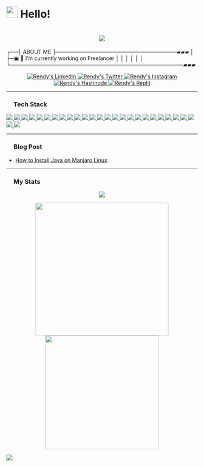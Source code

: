 <!--[Greetings]-->
<h1 align="left">
  <img src="https://github.com/rndsetiawan/rndsetiawan/blob/main/image/emoji/waving-hand_1f44b.gif" width="30px" height="30px" /> Hello!
</h1>

<!--[Banner]-->
<h1 align="center">
  <img src="https://github.com/rndsetiawan/rndsetiawan/blob/main/image/header/CSP-001-b.png"/>
</h1>

┌──┤ ABOUT ME ├────────────────────────────────▰▰▰
│
├─▣ 🔭 I’m currently working on Freelancer 
│<!--- 🌱 I’m currently learning-->
│<!--- 👯 I’m looking to collaborate on-->
│<!--- 🤔 I’m looking for help with-->
│<!--- 💬 Ask me about-->
│<!---  📫 How to reach me:-->
│
└──────────────────────────────────────────────▰▰▰

<!--[Social Media Badges]-->
<p align="center"> 
  <!--[LinkedIn]-->
    <a href="https://www.linkedin.com/in/rndsetiawan/">
      <img src="https://img.shields.io/badge/rndsetiawan-white?style=social&logo=linkedin&logoColor=0A66C2" title="Rendy's LinkedIn"/>
    </a>
  <!--[Twitter]-->
    <a href="https://www.twitter.com/rndsetiawan/">
      <img src="https://img.shields.io/badge/rndsetiawan-white?style=social&logo=twitter&logoColor=1DA1F2" title="Rendy's Twitter"/>
    </a>
  <!--[Mastodon]
    <a href="">
      <img src="https://img.shields.io/badge/rndsetiawan@techhub-000000?style=social&logo=Mastodon&logoColor=6364FF"/>
    </a>-->
  <!--[Instagram]-->
    <a href="https://www.instagram.com/rnd.setiawan/">
      <img src="https://img.shields.io/badge/rnd.setiawan-white?style=social&logo=instagram&logoColor=E4405F" title="Rendy's Instagram"/>
    </a>
  <!--[Hashnode]-->
    <a href="https://rndsetiawan.hashnode.dev/">
      <img src="https://img.shields.io/badge/rndsetiawan-white?style=social&logo=hashnode&logoColor=2962FF" title="Rendy's Hashnode"/>
    </a>
  <!--[Medium]
    <a href="https://rndsetiawan.medium.com">
      <img src="https://img.shields.io/badge/rndsetiawan-white?style=social&logo=medium&logoColor=" title="Rendy's Medium"/>
    </a>-->
  <!--[Dev.To]
    <a href="https://dev.to/rndsetiawan">
      <img src="https://img.shields.io/badge/rndsetiawan-white?style=social&logo=dev.to&logoColor=" title="Rendy's Dev.To"/>
    </a>-->
  <!--[daily.dev]
    <a href="https://app.daily.dev/rndsetiawan">
      <img src="https://img.shields.io/badge/rndsetiawan-white?style=social&logo=daily.dev&logoColor=" title="Rendy's daily dev"/>
    </a>-->
  <!--[Replit]-->
    <a href="https://replit.com/@rndsetiawan">
      <img src="https://img.shields.io/badge/rndsetiawan-white?style=social&logo=replit&logoColor=#F26207" title="Rendy's Replit"/>
    </a>
  <!--[CodePen]
    <a href="">
      <img src="https://img.shields.io/badge/rndsetiawan-white?style=social&logo=codepen&logoColor=" title="Rendy's CodePen"/>
  </a>-->
</p>

---

<!--[Tech Stack]-->
<h3 align="left">
  <img src="https://github.com/rndsetiawan/rndsetiawan/blob/main/image/emoji/desktop-computer_1f5a5-fe0f.png" width="15px" height="15px" /> Tech Stack
</h3>
<p align="left">
  <!--[HTML]-->
    <a href="">
      <img src="https://img.shields.io/badge/-HTML-000000?style=for-the-badge&logo=html5&logoColor="/>
    </a>
  <!--[Markdown]-->
    <a href="">
      <img src="https://img.shields.io/badge/Markdown-000000?style=for-the-badge&logo=markdown&logoColor="/>
    </a>
  <!--[CSS]-->
    <a href="">
      <img src="https://img.shields.io/badge/-CSS-000000?style=for-the-badge&logo=css3&logoColor="/>
    </a>
  <!--[PHP]-->
    <a href="">
      <img src="https://img.shields.io/badge/-php-000000?style=for-the-badge&logo=php&logoColor=777BB4"/>
    </a>
  <!--[Java]-->
    <a href="">
      <img src="https://img.shields.io/badge/-java-000000?style=for-the-badge&logo=java&logoColor="/>
    </a>
  <!--[Java Script]-->
    <a href="">
      <img src="https://img.shields.io/badge/-JavaScript-000000?style=for-the-badge&logo=javascript&logoColor=F7DF1E"/>
    </a>
  <!--[Microsoft Visual Basic]-->
    <a href="">
      <img src="https://img.shields.io/badge/-Microsoft%20Visual%20Basic-000000?style=for-the-badge&logo=microsoft-visual-basic&logoColor="/>
    </a>
  <!--[R]-->
    <a href="">
      <img src="https://img.shields.io/badge/-R-000000?style=for-the-badge&logo=r&logoColor=276DC3"/>
    </a>
  <!--[Git]-->
    <a href="">
      <img src="https://img.shields.io/badge/-Git-000000?style=for-the-badge&logo=git&logoColor="/>
    </a>
  <!--[GitHub]-->
    <a href="">
      <img src="https://img.shields.io/badge/-GitHub-000000?style=for-the-badge&logo=github&logoColor="/>
    </a>
  <!--[Postman]-->
    <a href="">
      <img src="https://img.shields.io/badge/-Postman-000000?style=for-the-badge&logo=postman&logoColor=FF6C37"/>
    </a>
  <!--[IntelliJ IDEA]-->
    <a href="">
      <img src="https://img.shields.io/badge/-IntelliJ%20IDEA-000000?style=for-the-badge&logo=intellij-idea&logoColor="/>
    </a>
  <!--[Visual Studio Code]-->
    <a href="">
      <img src="https://img.shields.io/badge/Visual%20Studio%20Code-000000?style=for-the-badge&logo=visual-studio-code&logoColor=007ACC"/>
    </a>
  <!--[Katalon Studio]-->
    <a href="">
      <img src="https://img.shields.io/badge/-Katalon%20Studio-000000?style=for-the-badge&logo=katalon-studio&logoColor="/>
    </a>
  <!--[Apache JMeter]-->
    <a href="">
      <img src="https://img.shields.io/badge/-Apache%20JMeter-000000?style=for-the-badge&logo=apache-jmeter&logoColor=D22128"/>
    </a>
  <!--[Appium]-->
    <a href="">
      <img src="https://img.shields.io/badge/-Appium-000000?style=for-the-badge&logo=appium&logoColor="/>
    </a>
  <!--[Selenium Webdriver]-->
    <a href="">
      <img src="https://img.shields.io/badge/-Selenium-000000?style=flat-square&logo=selenium&logoColor=43B02A"/>
    </a>
  <!--[Cucumber]-->
    <a href="">
      <img src="https://img.shields.io/badge/-Cucumber-000000?style=for-the-badge&logo=cucumber&logoColor=23D96C"/>
    </a>
  <!--[Serenity]-->
    <a href="">
      <img src="https://img.shields.io/badge/-Serenity-000000?style=for-the-badge&logo=serenity&logoColor="/>
    </a>
  <!--[MySQL]-->
    <a href="">
      <img src="https://img.shields.io/badge/-MySQL-000000?style=for-the-badge&logo=mysql&logoColor=4479A1"/>
    </a>
  <!--[Oracle]-->
    <a href="">
      <img src="https://img.shields.io/badge/-Oracle-000000?style=for-the-badge&logo=oracle&logoColor=F80000"/>
    </a>
  <!--[Jira]-->
    <a href="">
      <img src="https://img.shields.io/badge/-Jira-000000?style=for-the-badge&logo=jira&logoColor=0052CC"/>
    </a>
  <!--[TestRail]-->
    <a href="">
      <img src="https://img.shields.io/badge/-TestRail-000000?style=for-the-badge&logo=testrail&logoColor="/>
    </a>
  <!--[Trello]-->
    <a href="">
      <img src="https://img.shields.io/badge/-Trello-000000?style=for-the-badge&logo=trello&logoColor=0052CC"/>
    </a>
  <!--[Adobe Dreamweaver]-->
    <a href="">
      <img src="https://img.shields.io/badge/Adobe%20Dreamweaver-000000?style=for-the-badge&logo=Adobe%20Dreamweaver&logoColor=34F400"/>
    </a>
  <!--[Windows]-->
    <a href="">
      <img src="https://img.shields.io/badge/-Windows-000000?style=for-the-badge&logo=windows&logoColor=0078D6"/>
    </a>
  <!--[Linux]-->
    <a href="">
      <img src="https://img.shields.io/badge/-Linux-000000?style=for-the-badge&logo=linux&logoColor=FCC624"/>
    </a>
</p>

---

<!--[Blog Posts]-->
<h3 align="left">
  <img src="https://github.com/rndsetiawan/rndsetiawan/blob/main/image/emoji/globe-with-meridians_1f310-1.png" width="15px" height="15px" /> Blog Post
</h3>

<!-- BLOG-POST-LIST:START -->
- [How to Install Java on Manjaro Linux](https://rndsetiawan.hashnode.dev/how-to-install-java-on-manjaro-linux-2afe47c2276)
<!-- BLOG-POST-LIST:END -->

---

<!--[My Stats]-->
<h3 align="left">
  <img src="https://github.com/rndsetiawan/rndsetiawan/blob/main/image/emoji/fire_1f525.png" width="15px" height="15px" /> My Stats
</h3>

<p align="center">
  <!--[trophy]-->
    <a href="https://github.com/ryo-ma/github-profile-trophy">
      <img src="https://github-profile-trophy.vercel.app/?username=rndsetiawan&theme=radical&column=-1&no-bg=true&no-frame=true&rank=-?,-C"/>
    </a>
</p>
<p align="center">
  <!--[Rendy's GitHub streak-stats]-->
    <a href="https://git.io/streak-stats">
      <img length+"250" width="350" src="https://streak-stats.demolab.com/?user=rndsetiawan&theme=radical&hide_border=true&border_radius=20&mode=weekly"/>
    </a> 
  <!--[Rendy's GitHub stats]
    <a href="https://github.com/rndsetiawan/github-readme-stats">
      <img length+"250" width="350" src="https://github-readme-stats.vercel.app/api?username=rndsetiawan&count_private=true&show_icon=true&theme=radical&hide_border=true&border_radius=20"/>
    </a>-->
  <!--[Rendy's GitHub top-lang]-->
    <a href="https://github.com/rndsetiawan/github-readme-stats">
      <img length+"200" width="300" src="https://github-readme-stats.vercel.app/api/top-langs/?username=rndsetiawan&layout=compact&theme=radical&langs_count=10&hide_border=true&border_radius=20"/>
    </a>
</p>
<p align="center">
  <!--[GitHub Activity Graph]
    <img src="https://activity-graph.herokuapp.com/graph?username=rndsetiawan"/>-->
  <!--[GitHub metrics]
    <img src="https://metrics.lecoq.io/rndsetiawan"/>-->
</p>

<!--[Rendy's GitHub profile-views-counter]-->
  <img src="https://komarev.com/ghpvc/?username=rndsetiawan&color=blue&style=for-the-badge&label=👁️VISITOR"/>

  <!--<img src="https://profile-counter.glitch.me/rndsetiawan/count.svg" alt="" />-->
  
<!----->

<!--[Resources]-->
<!--[GitHub Stats]-->
  <!-- https://github.com/anuraghazra/github-readme-stats -->

<!--[Awesome GitHub Profile README]-->
  <!-- https://github.com/abhisheknaiidu/awesome-github-profile-readme -->

<!--[Development Language and Tool Logo]-->
  <!-- https://github.com/devicons/devicon#getting-started-font -->

<!--[Icons]-->
  <!-- https://simpleicons.org/ -->

<!--[Emojis]-->
  <!-- https://emojipedia.org/emoji/ -->

<!--[HTML Emojis]-->
  <!-- https://www.fileformat.info/index.htm -->

<!--[Shields]-->
  <!-- https://shields.io/ -->

<!--[Icont8]
  <!-- https://icons8.com/ -->

<!--[Create Self Updating README.md]-->
  <!-- https://medium.com/swlh/how-to-create-a-self-updating-readme-md-for-your-github-profile-f8b05744ca91 -->
